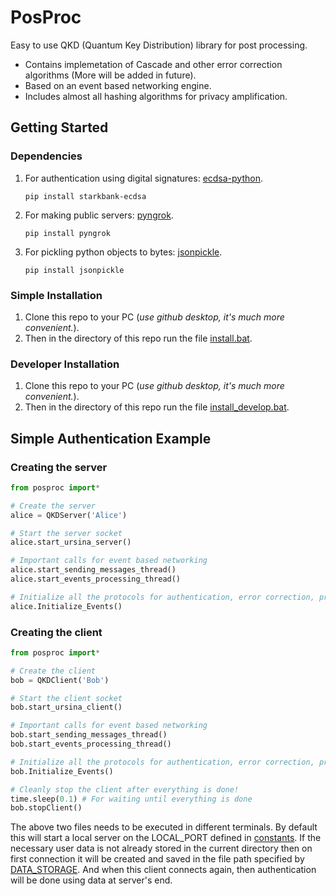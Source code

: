 # PosProc
Easy to use QKD (Quantum Key Distribution) library for post processing.
* Contains implemetation of Cascade and other error correction algorithms (More will be added in future).
* Based on an event based networking engine.
* Includes almost all hashing algorithms for privacy amplification.

## Getting Started
### Dependencies
1. For authentication using digital signatures: [ecdsa-python](https://github.com/starkbank/ecdsa-python.git). 
    ```
    pip install starkbank-ecdsa
    ```
2. For making public servers: [pyngrok](https://github.com/alexdlaird/pyngrok.git).
    ```
    pip install pyngrok
    ```
3. For pickling python objects to bytes: [jsonpickle](https://github.com/jsonpickle/jsonpickle.git).
    ```
    pip install jsonpickle
    ```

### Simple Installation
1. Clone this repo to your PC (*use github desktop, it's much more convenient.*).
2. Then in the directory of this repo run the file [install.bat](install.bat).

### Developer Installation
1. Clone this repo to your PC (*use github desktop, it's much more convenient.*).
2. Then in the directory of this repo run the file [install_develop.bat](install_develop.bat).

## Simple Authentication Example
### Creating the server
```python
from posproc import*

# Create the server
alice = QKDServer('Alice')

# Start the server socket
alice.start_ursina_server()

# Important calls for event based networking
alice.start_sending_messages_thread()
alice.start_events_processing_thread()

# Initialize all the protocols for authentication, error correction, privacy amplification.
alice.Initialize_Events()

```
### Creating the client
```python
from posproc import*

# Create the client
bob = QKDClient('Bob')

# Start the client socket
bob.start_ursina_client()

# Important calls for event based networking
bob.start_sending_messages_thread()
bob.start_events_processing_thread()

# Initialize all the protocols for authentication, error correction, privacy amplification.
bob.Initialize_Events()

# Cleanly stop the client after everything is done!
time.sleep(0.1) # For waiting until everything is done
bob.stopClient()
```

The above two files needs to be executed in different terminals. By default this will start a local server on the LOCAL_PORT defined in [constants](posproc/constants.py). If the necessary user data is not already stored in the current directory then on first connection it will be created and saved in the file path specified by [DATA_STORAGE](posproc/constants.py). And when this client connects again, then authentication will be done using data at server's end.
